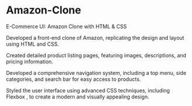 # Amazon-Clone
E-Commerce UI: Amazon Clone with HTML & CSS

Developed a front-end clone of Amazon, replicating the design and layout using HTML and CSS.

Created detailed product listing pages, featuring images, descriptions, and pricing information.

Developed a comprehensive navigation system, including a top menu, side categories, and search bar for easy
access to products.

Styled the user interface using advanced CSS techniques, including Flexbox , to create a modern and visually
appealing design.
